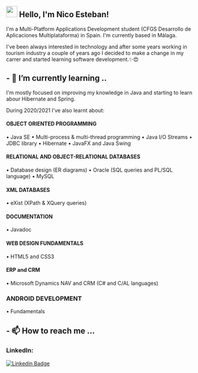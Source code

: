## <img src="https://media.giphy.com/media/hvRJCLFzcasrR4ia7z/giphy.gif" width="30px"> Hello, I'm Nico Esteban!

I'm a Multi-Platform Applications Development student (CFGS Desarrollo de Aplicaciones Multiplataforma) in Spain. I'm currently based in Málaga.

I've been always interested in technology and after some years working in tourism industry a couple of years ago I decided to make a change in my carrer and started learning software development.✨😍




## - 🌱 I’m currently learning ..
I'm mostly focused on improving my knowledge in Java and starting to learn abour Hibernate and Spring.

During 2020/2021 I've also learnt about:

#### OBJECT ORIENTED PROGRAMMING
• Java SE
• Multi-process & multi-thread programming
• Java I/O Streams
• JDBC library
• Hibernate
• JavaFX and Java Swing

#### RELATIONAL AND OBJECT-RELATIONAL DATABASES
• Database design (ER diagrams)
• Oracle (SQL queries and PL/SQL language)
• MySQL

#### XML DATABASES
• eXist (XPath & XQuery queries)

#### DOCUMENTATION
• Javadoc

#### WEB DESIGN FUNDAMENTALS
• HTML5 and CSS3

#### ERP and CRM
• Microsoft Dynamics NAV and CRM (C# and C/AL languages)

### ANDROID DEVELOPMENT
• Fundamentals


## - 📫 How to reach me ...

### LinkedIn: 
[![Linkedin Badge](https://img.shields.io/badge/-LinkedIn-blue?style=flat-square&logo=Linkedin&logoColor=white&link=https://www.linkedin.com/in/harshkumarkhatri/)](https://www.linkedin.com/in/nicolas-esteban
)


